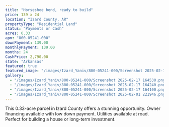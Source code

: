 ```yaml
---
title: "Horseshoe bend, ready to build"
price: 139 x 24
location: "Izard County, AR"
propertyType: "Residential Land"
status: "Payments or Cash"
acres: 0.33
apn: "800-05241-000"
downPayment: 139.00
monthlyPayment: 139.00
months: 24
CashPrice: 2,790.00
state: "Arkansas"
featured: true
featured_image: "/images/Izard_Yaniv/800-05241-000/Screenshot 2025-02-17 164530.png"
gallery:
  - "/images/Izard_Yaniv/800-05241-000/Screenshot 2025-02-17 164530.png"
  - "/images/Izard_Yaniv/800-05241-000/Screenshot 2025-02-17 164240.png"
  - "/images/Izard_Yaniv/800-05241-000/Screenshot 2025-02-17 164100.png"
  - "/images/Izard_Yaniv/800-05241-000/Screenshot 2025-02-01 221946.png"
---
```


This 0.33-acre parcel in Izard County offers a stunning opportunity. 
Owner financing available with low down payment. 
Utilities available at road. Perfect for building a house or long-term investment.
